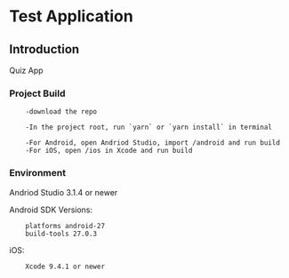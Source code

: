 # Test Application

## Introduction

Quiz App

### Project Build

```objc
    -download the repo
```
```objc
    -In the project root, run `yarn` or `yarn install` in terminal
```
```objc
    -For Android, open Andriod Studio, import /android and run build
    -For iOS, open /ios in Xcode and run build
```

### Environment

Andriod Studio 3.1.4 or newer
 
Android SDK Versions:
```objc
    platforms android-27
    build-tools 27.0.3
```

iOS:
```objc
    Xcode 9.4.1 or newer
```
